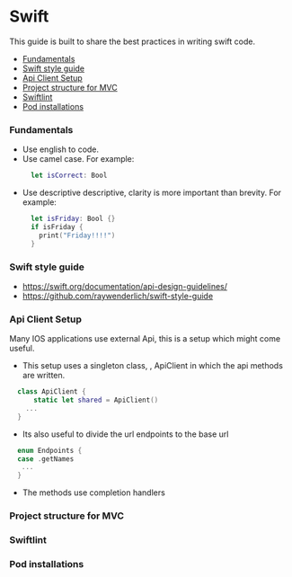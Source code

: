 # Swift

This guide is built to share the best practices in writing swift code.

- [Fundamentals]()
- [Swift style guide]()
- [Api Client Setup]()
- [Project structure for MVC]()
- [Swiftlint]()
- [Pod installations]()

### Fundamentals

  * Use english to code.
  * Use camel case. For example:
    ```swift
      let isCorrect: Bool
    ```
  * Use descriptive descriptive, clarity is more important than brevity. For example:
    ```swift
      let isFriday: Bool {}
      if isFriday {
        print("Friday!!!!")
      }
    ```  

### Swift style guide

  * https://swift.org/documentation/api-design-guidelines/
  * https://github.com/raywenderlich/swift-style-guide


### Api Client Setup

  Many IOS applications use external Api, this is a setup which might come useful.

  * This setup uses a singleton class, , ApiClient in which the api methods are written.

  ```swift
    class ApiClient {
        static let shared = ApiClient()
      ...
    }

  ```
  * Its also useful to divide the url endpoints to the base url

  ```swift
    enum Endpoints {
    case .getNames
     ...  
    }
  ```

  * The methods use completion handlers


### Project structure for MVC


### Swiftlint


### Pod installations  
